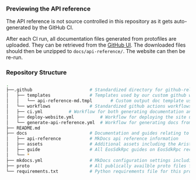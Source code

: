 
### Previewing the API reference

The API reference is not source controlled in this repository as it gets auto-generated by the GitHub CI.

After each CI run, all documentation files generated from protofiles are uploaded.
They can be retrieved from the [GitHub UI](https://github.com/aristanetworks/eossdkrpc/actions).
The downloaded files should then be unzipped to `docs/api-reference/`. The website can then be re-run.

### Repository Structure

```sh
.
├──.github                		# Standardized directory for github-related config files
│   ├── templates         		# Templates used by our custom github workflows
│   │   └── api-reference-md.tmpl       # Custom output doc template used by proto-gen-doc
│   └── workflows         		# Standardized github actions workflows directory
│	├── ci.yml			# Workflow for both generating documentation and deploying the site
│	├── deploy-website.yml          # Workflow for deploying the site using MkDocs after generating proto docs
│	└── generate-api-reference.yml  # Workflow for generating docs from proto files using proto-gen-doc
├── README.md
├── docs                   		# Documentation and guides relating to the use of EosSdkRpc
│   ├── api-reference      		# MkDocs api reference information
│   ├── assets             		# Additional assets including the Arista favicon
│   ├── guide              		# All EosSdkRpc guides on EosSdkRpc recommended practices and setup
│   └── *
├── mkdocs.yml             		# MkDocs configuration settings including name, theme, extensions etc
├── proto                  		# All publically availble proto files for EosSdkRpc clients
└── requirements.txt       		# Python requirements file for this project
```

